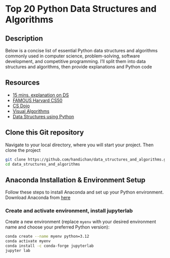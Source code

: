 # Top 20 Python Data Structures and Algorithms

## Description
Below is a concise list of essential Python data structures and algorithms commonly used in computer science, problem-solving, software development, and competitive programming. I’ll split them into data structures and algorithms, then provide explanations and Python code

## Resources
 - [15 mins. explanation on DS](https://www.youtube.com/watch?v=O9v10jQkm5c)
 - [FAMOUS Harvard CS50](https://www.youtube.com/watch?v=LfaMVlDaQ24)
 - [CS Dojo](https://www.youtube.com/watch?v=bum_19loj9A&list=PLBZBJbE_rGRV8D7XZ08LK6z-4zPoWzu5H)
 - [Visual Algorithms](https://visualgo.net/en)
 - [Data Structures using Python](https://github.com/OmkarPathak/Data-Structures-using-Python)

## Clone this Git repository

Navigate to your local directory, where you will start your project. Then clone the project
```bash
git clone https://github.com/handichan/data_structures_and_algorithms.git
cd data_structures_and_algorithms
```

## Anaconda Installation & Environment Setup

Follow these steps to install Anaconda and set up your Python environment.
Download Anaconda from [here](https://www.anaconda.com/download)

### Create and activate environment, install jupyterlab

Create a new environment (replace `myenv` with your desired environment name and choose your preferred Python version):

```bash
conda create --name myenv python=3.12
conda activate myenv
conda install -c conda-forge jupyterlab
jupyter lab
```
